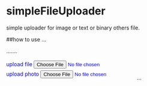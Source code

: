 # simpleFileUploader
simple uploader for image or text or binary others file.

##how to use
...
<!DOCTYPE html>
<html>
<head>
<meta charset="utf-8" />
<link rel="stylesheet" href="css/jquery-ui.min.css">
<script src="js/jquery-1.11.3.min.js"></script>
<script src="js/sfuploader.js"></script>
.......
<style type="text/css">
div._hidden {
	 width: 0;height: 0;
  visibility:hidden;
  overflow: hidden;
}
div._csv_input {
	color:blue;
	display: inline-block;
	overflow: hidden;
	position: relative;
	padding: 0.2em 0;
}

._csv_input input[type="file"] {
	opacity: 0;
	filter: progid:DXImageTransform.Microsoft.Alpha(opacity=0);
	position: absolute;
	cursor: pointer;
	right: 0;
	top: 0;
	margin: 0;
}
div._csv_input:before {
	content: "upload file";
}

div._csv_input:hover {
	color:#64B0EA; /*cornflowerblue; */
}
/**/
div._img_input {
	color:blue;
	display: inline-block;
	overflow: hidden;
	position: relative;
	padding: 0.2em 0;
}

._img_input input[type="file"] {
	opacity: 0;
	filter: progid:DXImageTransform.Microsoft.Alpha(opacity=0);
	position: absolute;
	cursor: pointer;
	right: 0;
	top: 0;
	margin: 0;
}
div._img_input:before {
	content: "upload photo";
}

div._img_input:hover {
	color:#64B0EA; /*cornflowerblue; */
}
</style>
</head>
<body>

<div><div class='_csv_input'>
<input type="file" accept="text/csv" name="input_file" > 
</div></div>

<div class='_hidden'>
  <canvas class='_img_input' style='display:none'></canvas>
</div>

<div class='_img_input'>
  <input type='file' accept='image/*' capture >
</div>


<script>
  $(window).load(function(){
    //you must to change to accept attribute. 
    setev_change_inputfile($("input[type='file'][accept='text/csv']"),
                           my_callback__file);
    setev_change_inputimg($("input[type='file'][accept='image/*']"),
                           callback_img);
  });
  
  function my_callback_file(data, file) {
    ...........
  }
  
  function my_callback_img(image, file, $input) {
    ...........
  }

</script>

</body>
</html>
...
